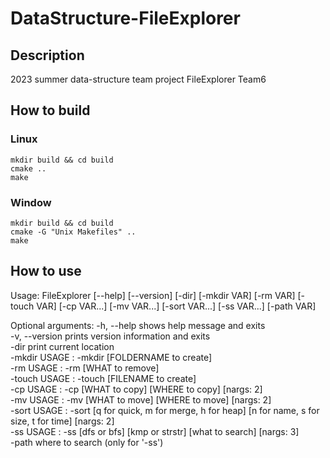 # DataStructure-FileExplorer
## Description
2023 summer data-structure team project
FileExplorer Team6

## How to build
### Linux
```
mkdir build && cd build  
cmake ..  
make
```

### Window
```
mkdir build && cd build  
cmake -G "Unix Makefiles" ..    
make
```

## How to use
Usage: FileExplorer [--help] [--version] [-dir] [-mkdir VAR] [-rm VAR] [-touch VAR] [-cp VAR...] [-mv VAR...] [-sort VAR...] [-ss VAR...] [-path VAR]

Optional arguments:
  -h, --help   	shows help message and exits  
  -v, --version	prints version information and exits  
  -dir         	print current location  
  -mkdir       	USAGE : -mkdir [FOLDERNAME to create]  
  -rm          	USAGE : -rm [WHAT to remove]  
  -touch       	USAGE : -touch [FILENAME to create]  
  -cp          	USAGE : -cp [WHAT to copy] [WHERE to copy] [nargs: 2]  
  -mv          	USAGE : -mv [WHAT to move] [WHERE to move] [nargs: 2]  
  -sort        	USAGE : -sort [q for quick, m for merge, h for heap] [n for name, s for size, t for time] [nargs: 2]  
  -ss          	USAGE : -ss [dfs or bfs] [kmp or strstr] [what to search] [nargs: 3]  
  -path        	where to search (only for '-ss')  
